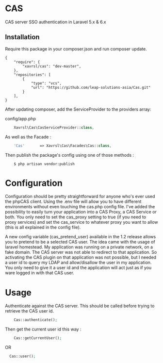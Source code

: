 CAS
===

CAS server SSO authentication in Laravel 5.x & 6.x

## Installation

Require this package in your composer.json and run composer update.

```
{
    "require": {
        "xavrsl/cas": "dev-master",
    },
    "repositories": [
        {
            "type": "vcs",
            "url": "https://github.com/leap-solutions-asia/Cas.git"
        }
    ],
}
```

After updating composer, add the ServiceProvider to the providers array:

config/app.php

```php
    Xavrsl\Cas\CasServiceProvider::class,
```
As well as the Facade :
```php
	'Cas'       => Xavrsl\Cas\Facades\Cas::class,
```

Then publish the package's config using one of those methods :

```
    $ php artisan vendor:publish
```

Configuration
==

Configuration should be pretty straightforward for anyone who's ever used the phpCAS client. Using the .env file will allow you to have different environments without even touching the cas.php config file. I've added the possibility to easily turn your application into a CAS Proxy, a CAS Service or both. You only need to set the cas_proxy setting to true (if you need to proxy services) and set the cas_service to whatever proxy you want to allow (this is all explained in the config file).

A new config variable (cas_pretend_user) available in the 1.2 release allows you to pretend to be a selected CAS user. The idea came with the usage of laravel homestead. My application was running on a private network, on a fake domain. The CAS server was not able to redirect to that application. So activating the CAS plugin on that application was not possible, but I needed a user id to query my LDAP and allow/disallow the user in my application. You only need to give it a user id and the application will act just as if you ware logged in with that CAS user.

Usage
==

Authenticate against the CAS server. This should be called before trying to retrieve the CAS user id.

```php
	Cas::authenticate();
```

Then get the current user id this way :

```php
	Cas::getCurrentUser();
```

OR

```php
  Cas::user();
```

